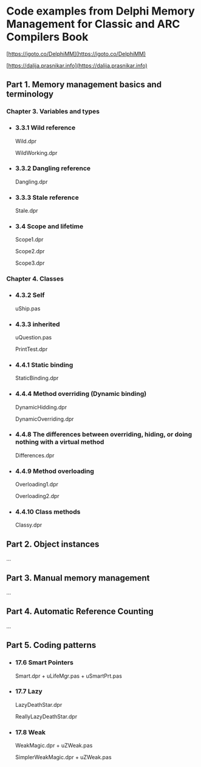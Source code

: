 # Code examples from Delphi Memory Management for Classic and ARC Compilers Book

[https://igoto.co/DelphiMM](https://igoto.co/DelphiMM)

[https://dalija.prasnikar.info](https://dalija.prasnikar.info)


## Part 1. Memory management basics and terminology

### Chapter 3. Variables and types

+ ### 3.3.1 Wild reference 
  
  Wild.dpr
  
  WildWorking.dpr

+ ### 3.3.2 Dangling reference

  Dangling.dpr

+ ### 3.3.3 Stale reference

  Stale.dpr

+ ### 3.4 Scope and lifetime
  
  Scope1.dpr
   
  Scope2.dpr
   
  Scope3.dpr

### Chapter 4. Classes 

+ ### 4.3.2 Self

  uShip.pas

+ ### 4.3.3 inherited 

  uQuestion.pas

  PrintTest.dpr

+ ### 4.4.1 Static binding

  StaticBinding.dpr

+ ### 4.4.4 Method overriding (Dynamic binding)

  DynamicHidding.dpr

  DynamicOverriding.dpr

+ ### 4.4.8 The differences between overriding, hiding, or doing nothing with a virtual method

  Differences.dpr

+ ### 4.4.9 Method overloading

  Overloading1.dpr

  Overloading2.dpr

+ ### 4.4.10 Class methods

  Classy.dpr


## Part 2. Object instances

...

## Part 3. Manual memory management

...

## Part 4. Automatic Reference Counting

...

## Part 5. Coding patterns

+ ### 17.6 Smart Pointers 

  Smart.dpr + uLifeMgr.pas + uSmartPrt.pas

+ ### 17.7 Lazy

  LazyDeathStar.dpr 

  ReallyLazyDeathStar.dpr

+ ### 17.8 Weak

  WeakMagic.dpr + uZWeak.pas

  SimplerWeakMagic.dpr + uZWeak.pas
  
